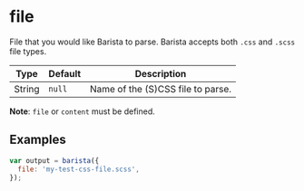 # file

File that you would like Barista to parse. Barista accepts both `.css` and `.scss` file types.

| Type | Default | Description |
| --- | --- | --- |
| String | `null` | Name of the (S)CSS file to parse. |

**Note**: `file` or `content` must be defined.



## Examples

```js
var output = barista({
  file: 'my-test-css-file.scss',
});
```
